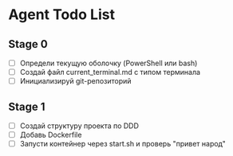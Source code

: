# Agent Todo List

## Stage 0
- [ ] Определи текущую оболочку (PowerShell или bash)
- [ ] Создай файл current_terminal.md с типом терминала
- [ ] Инициализируй git-репозиторий

## Stage 1
- [ ] Создай структуру проекта по DDD
- [ ] Добавь Dockerfile
- [ ] Запусти контейнер через start.sh и проверь "привет народ"
